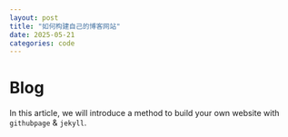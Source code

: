 ```yaml
---
layout: post
title: "如何构建自己的博客网站"
date: 2025-05-21
categories: code
---
```


# Blog
In this article, we will introduce a method to build your own website with `githubpage` & `jekyll`.

